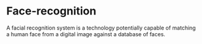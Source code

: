 # Face-recognition

A facial recognition system is a technology potentially capable of matching a human face from a digital image against a database of faces.
